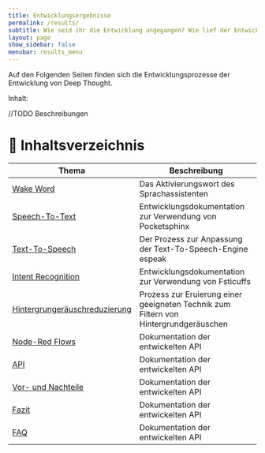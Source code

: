 ```yaml
---
title: Entwicklungsergebnisse
permalink: /results/
subtitle: Wie seid ihr die Entwicklung angegangen? Wie lief der Entwicklungsprozess ab?
layout: page
show_sidebar: false
menubar: results_menu
---
```


Auf den Folgenden Seiten finden sich die Entwicklungsprozesse der Entwicklung von Deep Thought.

Inhalt:

//TODO Beschreibungen
# 📖 Inhaltsverzeichnis

| Thema                                                       | Beschreibung                                                                         |
| ----------------------------------------------------------- | ------------------------------------------------------------------------------------ |
| [Wake Word](/results/wake-word/)                            | Das Aktivierungswort des Sprachassistenten                                           |
| [Speech-To-Text](/results/speech-to-text/)                  | Entwicklungsdokumentation zur Verwendung von Pocketsphinx                            |
| [Text-To-Speech](/results/text-to-speech/)                  | Der Prozess zur Anpassung der Text-To-Speech-Engine espeak                           |
| [Intent Recognition](/results/intent-recognition/)          | Entwicklungsdokumentation zur Verwendung von Fsticuffs                               |
| [Hintergrungeräuschreduzierung](/results/noise-cancelling/) | Prozess zur Eruierung einer geeigneten Technik zum Filtern von Hintergrundgeräuschen |
| [Node-Red Flows](/results/node-red/)                        | Dokumentation der entwickelten API                                                   |
| [API](/results/api/)                                        | Dokumentation der entwickelten API                                                   |
| [Vor- und Nachteile](/results/pro-and-cons/)                | Dokumentation der entwickelten API                                                   |
| [Fazit](/results/conclusion/)                               | Dokumentation der entwickelten API                                                   |
| [FAQ](/results/faq/)                                        | Dokumentation der entwickelten API                                                   |

